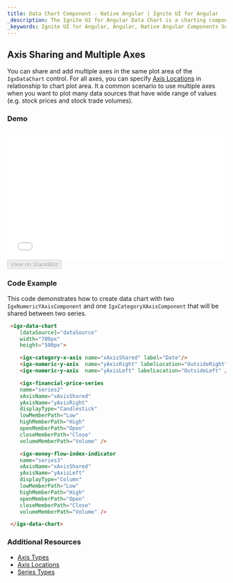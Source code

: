 ```yaml
---
title: Data Chart Component - Native Angular | Ignite UI for Angular
_description: The Ignite UI for Angular Data Chart is a charting component that provides modular design of axis, markers, series, legend, and annotation layers. With this chart, you can create multiple instances of these visual elements in the same chart plot area in order to create composite chart views.
_keywords: Ignite UI for Angular, Angular, Native Angular Components Suite, Native Angular Controls, Native Angular Components, Native Angular Components Library, Angular Chart, Angular Chart Control, Angular Chart Example, Angular Chart Component, Angular Data Chart
---
```


## Axis Sharing and Multiple Axes

 You can share and add multiple axes in the same plot area of the `IgxDataChart` control. For all axes, you can specify [Axis Locations](datachart_axis_sharing.md) in relationship to chart plot area. It a common scenario to use multiple axes when you want to plot many data sources that have wide range of values (e.g. stock prices and stock trade volumes).

### Demo

<div class="sample-container" style="height: 300px">
    <iframe id="data-chart-axis-sharing-iframe" src='{environment:demosBaseUrl}/charts/data-chart-axis-sharing' width="100%" height="100%" seamless frameBorder="0" onload="onSampleIframeContentLoaded(this);"></iframe>
</div>
<div>
    <button data-localize="stackblitz" disabled class="stackblitz-btn" data-iframe-id="financial-chart-axis-sharing-iframe" data-demos-base-url="{environment:demosBaseUrl}">View on StackBlitz
    </button>
</div>

<div class="divider--half"></div>

### Code Example

This code demonstrates how to create data chart with two `IgxNumericYAxisComponent` and one `IgxCategoryXAxisComponent` that will be shared between two series.

```html
 <igx-data-chart
    [dataSource]="dataSource"
    width="700px"
    height="500px">

    <igx-category-x-axis name="xAxisShared" label="Date"/>
    <igx-numeric-y-axis  name="yAxisRight" labelLocation="OutsideRight" />
    <igx-numeric-y-axis  name="yAxisLeft" labelLocation="OutsideLeft" />

    <igx-financial-price-series
    name="series2"
    xAxisName="xAxisShared"
    yAxisName="yAxisRight"
    displayType="Candlestick"
    lowMemberPath="Low"
    highMemberPath="High"
    openMemberPath="Open"
    closeMemberPath="Close"
    volumeMemberPath="Volume" />

    <igx-money-flow-index-indicator
    name="series3"
    xAxisName="xAxisShared"
    yAxisName="yAxisLeft"
    displayType="Column"
    lowMemberPath="Low"
    highMemberPath="High"
    openMemberPath="Open"
    closeMemberPath="Close"
    volumeMemberPath="Volume" />

 </igx-data-chart>
```

### Additional Resources

-   [Axis Types](datachart_axis_types.md)
-   [Axis Locations](datachart_axis_locations.md)
-   [Series Types](datachart_series_types.md)
